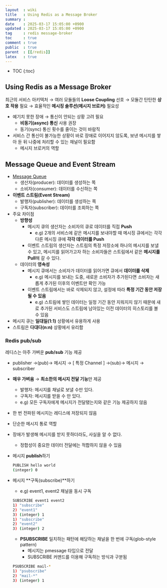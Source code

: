```yaml
---
layout  : wiki
title   : Using Redis as a Message Broker
summary : 
date    : 2025-03-17 15:05:00 +0900
updated : 2025-03-17 15:05:00 +0900
tag     : redis message-broker
toc     : true
comment : true
public  : true
parent  : [[/redis]]
latex   : true
---
```

* TOC
{:toc}

## Using Redis as a Message Broker

최근의 서비스 아키텍처 → 여러 모듈들의 **Loose Coupling** 선호 → 모듈간 탄탄한 **상호 작용** 필요 → 효율적인 **메시징 솔루션(메시지 브로커)** 필요성

- 예기치 못한 장애 → 통신이 안되는 상황 고려 필요
    - **비동기(async) 통신** 사용 권장
    - 동기(sync) 통신 횟수를 줄이는 것이 바람직
- 서비스 간 통신이 불가능한 상황이 바로 장애로 이어지지 않도록, 보낸 메시지를 쌓아 둔 뒤 나중에 처리할 수 있는 채널이 필요함
    - 메시지 브로커의 역할

## Message Queue and Event Stream

- [Message Queue](https://en.wikipedia.org/wiki/Message_queue)
    - 생산자(producer): 데이터를 생성하는 쪽
    - 소비자(consumer): 데이터를 수신하는 쪽
- **이벤트 스트림(Event Stream)**
    - 발행자(publisher): 데이터를 생성하는 쪽
    - 구독자(subscriber): 데이터를 조회하는 쪽
- 주요 차이점
    - **방향성**
        - 메시지 큐의 생산자는 소비자의 큐로 데이터를 직접 **Push**
            - e.g) 2개의 서비스에 같은 메시지를 보내야할 때 메시징 큐에서는 각각 다른 메시징 큐에 **각각 데이터를 Push**
        - 이벤트 스트림의 생산자는 스트림의 특정 저장소에 하나의 메시지를 보낼 수 있고, 메시지를 읽어가고자 하는 소비자들은 스트림에서 같은 **메시지를 Pull**해 갈 수 있다.
    - 데이터의 **영속성**
        - 메시지 큐에서는 소비자가 데이터를 읽어가면 큐에서 **데이터를 삭제**
            - e.g) 메시지를 보내는 도중, 새로운 소비자가 추가된다면 소비자는 새롭게 추가된 이후의 이벤트만 확인 가능
        - 이벤트 스트림에서는 바로 삭제되지 않고, 설정에 따라 **특정 기간 동안 저장될 수 있음**
            - e.g) 스트림에 쌓인 데이터는 일정 기간 동안 지워지지 않기 때문에 새로 추가된 서비스도 스트림에 남아있는 이전 데이터의 히스토리를 볼 수 있음
- 메시지 큐는 **일대일(1:1)** 상황에서 유용하게 사용
- 스트림은 **다대다(n:n)** 상황에서 유리함

### Redis pub/sub

레디스는 아주 가벼운 **pub/sub** 기능 제공

- publisher →(pub)→ 메시지 → [ 특정 Channel ] →(sub)→ 메시지 → subscriber
- **매우 가벼움** → **최소한의 메시지 전달 기능**만 제공
    - 발행자: 메시지를 채널로 보낼 수만 있다.
    - 구독자: 메시지를 받을 수 만 있다.
    - e.g) 모든 구독자에게 메시지가 전달됐는지와 같은 기능 제공하지 않음
- 한 번 전파된 메시지는 레디스에 저장되지 않음
- 단순한 메시지 통로 역할
- 장애가 발생해 메시지를 받지 못하더라도, 사실을 알 수 없다.
    - 정합성이 중요한 데이터 전달에는 적합하지 않을 수 있음
- 메시지 **publish**하기
    
    ```bash
    PUBLISH hello world
    (integer) 0
    ```
    
- 메시지 **구독(subscribe)**하기
    - e.g) event1, event2 채널을 동시 구독
    
    ```bash
    SUBSCRIBE event1 event2
    1) "subscribe"
    2) "event1"
    3) (integer) 1
    1) "subscribe"
    2) "event2"
    3) (integer) 2
    ```
    
    - **PSUBSCRIBE** 일치하는 패턴에 해당하는 채널을 한 번에 구독(glob-style pattern)
        - 메시지는 pmessage 타입으로 전달
        - SUBSCRIBE 커맨드를 이용해 구독하는 방식과 구분됨
    
    ```bash
    PSUBSCRIBE mail-*
    1) "psubscribe"
    2) "mail-*"
    3) (integer) 1
    ```